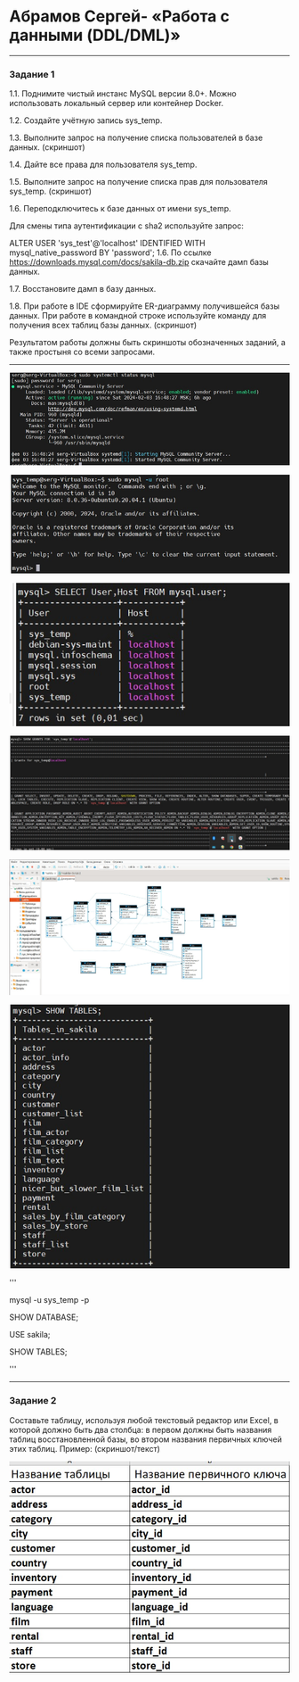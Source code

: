 # Абрамов Сергей- «Работа с данными (DDL/DML)»

---

### Задание 1


1.1. Поднимите чистый инстанс MySQL версии 8.0+. Можно использовать локальный сервер или контейнер Docker.

1.2. Создайте учётную запись sys_temp.

1.3. Выполните запрос на получение списка пользователей в базе данных. (скриншот)

1.4. Дайте все права для пользователя sys_temp.

1.5. Выполните запрос на получение списка прав для пользователя sys_temp. (скриншот)

1.6. Переподключитесь к базе данных от имени sys_temp.

Для смены типа аутентификации с sha2 используйте запрос:

ALTER USER 'sys_test'@'localhost' IDENTIFIED WITH mysql_native_password BY 'password';
1.6. По ссылке https://downloads.mysql.com/docs/sakila-db.zip скачайте дамп базы данных.

1.7. Восстановите дамп в базу данных.

1.8. При работе в IDE сформируйте ER-диаграмму получившейся базы данных. При работе в командной строке используйте команду для получения всех таблиц базы данных. (скриншот)

Результатом работы должны быть скриншоты обозначенных заданий, а также простыня со всеми запросами.

---

![mysql1](https://github.com/smabramov/DDL-DML/blob/857a91bf98c5fc478f42a6a7106fde528b1c5fde/jpg/mysql1.jpg)


![mysql](https://github.com/smabramov/DDL-DML/blob/857a91bf98c5fc478f42a6a7106fde528b1c5fde/jpg/mysql.jpg)


![mysql_user](https://github.com/smabramov/DDL-DML/blob/857a91bf98c5fc478f42a6a7106fde528b1c5fde/jpg/mysql_user.jpg)


![mysql_user1](https://github.com/smabramov/DDL-DML/blob/857a91bf98c5fc478f42a6a7106fde528b1c5fde/jpg/mysql_user1.jpg)


![mysql2](https://github.com/smabramov/DDL-DML/blob/857a91bf98c5fc478f42a6a7106fde528b1c5fde/jpg/mysql2.jpg)


![mysql3](https://github.com/smabramov/DDL-DML/blob/857a91bf98c5fc478f42a6a7106fde528b1c5fde/jpg/mysql3.jpg)


'''

mysql -u sys_temp -p


SHOW DATABASE;


USE sakila;


SHOW TABLES;


'''





---


### Задание 2

Составьте таблицу, используя любой текстовый редактор или Excel, в которой должно быть два столбца: в первом должны быть названия таблиц восстановленной базы, во втором названия первичных ключей этих таблиц. Пример: (скриншот/текст)

![mysql4](https://github.com/smabramov/DDL-DML/blob/857a91bf98c5fc478f42a6a7106fde528b1c5fde/jpg/mysql4.jpg)